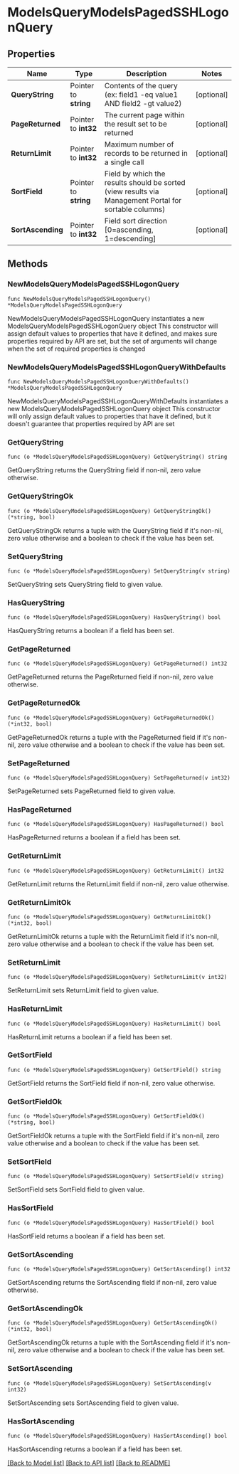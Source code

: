 # ModelsQueryModelsPagedSSHLogonQuery

## Properties

Name | Type | Description | Notes
------------ | ------------- | ------------- | -------------
**QueryString** | Pointer to **string** | Contents of the query (ex: field1 -eq value1 AND field2 -gt value2) | [optional] 
**PageReturned** | Pointer to **int32** | The current page within the result set to be returned | [optional] 
**ReturnLimit** | Pointer to **int32** | Maximum number of records to be returned in a single call | [optional] 
**SortField** | Pointer to **string** | Field by which the results should be sorted (view results via Management Portal for sortable columns) | [optional] 
**SortAscending** | Pointer to **int32** | Field sort direction [0&#x3D;ascending, 1&#x3D;descending] | [optional] 

## Methods

### NewModelsQueryModelsPagedSSHLogonQuery

`func NewModelsQueryModelsPagedSSHLogonQuery() *ModelsQueryModelsPagedSSHLogonQuery`

NewModelsQueryModelsPagedSSHLogonQuery instantiates a new ModelsQueryModelsPagedSSHLogonQuery object
This constructor will assign default values to properties that have it defined,
and makes sure properties required by API are set, but the set of arguments
will change when the set of required properties is changed

### NewModelsQueryModelsPagedSSHLogonQueryWithDefaults

`func NewModelsQueryModelsPagedSSHLogonQueryWithDefaults() *ModelsQueryModelsPagedSSHLogonQuery`

NewModelsQueryModelsPagedSSHLogonQueryWithDefaults instantiates a new ModelsQueryModelsPagedSSHLogonQuery object
This constructor will only assign default values to properties that have it defined,
but it doesn't guarantee that properties required by API are set

### GetQueryString

`func (o *ModelsQueryModelsPagedSSHLogonQuery) GetQueryString() string`

GetQueryString returns the QueryString field if non-nil, zero value otherwise.

### GetQueryStringOk

`func (o *ModelsQueryModelsPagedSSHLogonQuery) GetQueryStringOk() (*string, bool)`

GetQueryStringOk returns a tuple with the QueryString field if it's non-nil, zero value otherwise
and a boolean to check if the value has been set.

### SetQueryString

`func (o *ModelsQueryModelsPagedSSHLogonQuery) SetQueryString(v string)`

SetQueryString sets QueryString field to given value.

### HasQueryString

`func (o *ModelsQueryModelsPagedSSHLogonQuery) HasQueryString() bool`

HasQueryString returns a boolean if a field has been set.

### GetPageReturned

`func (o *ModelsQueryModelsPagedSSHLogonQuery) GetPageReturned() int32`

GetPageReturned returns the PageReturned field if non-nil, zero value otherwise.

### GetPageReturnedOk

`func (o *ModelsQueryModelsPagedSSHLogonQuery) GetPageReturnedOk() (*int32, bool)`

GetPageReturnedOk returns a tuple with the PageReturned field if it's non-nil, zero value otherwise
and a boolean to check if the value has been set.

### SetPageReturned

`func (o *ModelsQueryModelsPagedSSHLogonQuery) SetPageReturned(v int32)`

SetPageReturned sets PageReturned field to given value.

### HasPageReturned

`func (o *ModelsQueryModelsPagedSSHLogonQuery) HasPageReturned() bool`

HasPageReturned returns a boolean if a field has been set.

### GetReturnLimit

`func (o *ModelsQueryModelsPagedSSHLogonQuery) GetReturnLimit() int32`

GetReturnLimit returns the ReturnLimit field if non-nil, zero value otherwise.

### GetReturnLimitOk

`func (o *ModelsQueryModelsPagedSSHLogonQuery) GetReturnLimitOk() (*int32, bool)`

GetReturnLimitOk returns a tuple with the ReturnLimit field if it's non-nil, zero value otherwise
and a boolean to check if the value has been set.

### SetReturnLimit

`func (o *ModelsQueryModelsPagedSSHLogonQuery) SetReturnLimit(v int32)`

SetReturnLimit sets ReturnLimit field to given value.

### HasReturnLimit

`func (o *ModelsQueryModelsPagedSSHLogonQuery) HasReturnLimit() bool`

HasReturnLimit returns a boolean if a field has been set.

### GetSortField

`func (o *ModelsQueryModelsPagedSSHLogonQuery) GetSortField() string`

GetSortField returns the SortField field if non-nil, zero value otherwise.

### GetSortFieldOk

`func (o *ModelsQueryModelsPagedSSHLogonQuery) GetSortFieldOk() (*string, bool)`

GetSortFieldOk returns a tuple with the SortField field if it's non-nil, zero value otherwise
and a boolean to check if the value has been set.

### SetSortField

`func (o *ModelsQueryModelsPagedSSHLogonQuery) SetSortField(v string)`

SetSortField sets SortField field to given value.

### HasSortField

`func (o *ModelsQueryModelsPagedSSHLogonQuery) HasSortField() bool`

HasSortField returns a boolean if a field has been set.

### GetSortAscending

`func (o *ModelsQueryModelsPagedSSHLogonQuery) GetSortAscending() int32`

GetSortAscending returns the SortAscending field if non-nil, zero value otherwise.

### GetSortAscendingOk

`func (o *ModelsQueryModelsPagedSSHLogonQuery) GetSortAscendingOk() (*int32, bool)`

GetSortAscendingOk returns a tuple with the SortAscending field if it's non-nil, zero value otherwise
and a boolean to check if the value has been set.

### SetSortAscending

`func (o *ModelsQueryModelsPagedSSHLogonQuery) SetSortAscending(v int32)`

SetSortAscending sets SortAscending field to given value.

### HasSortAscending

`func (o *ModelsQueryModelsPagedSSHLogonQuery) HasSortAscending() bool`

HasSortAscending returns a boolean if a field has been set.


[[Back to Model list]](../README.md#documentation-for-models) [[Back to API list]](../README.md#documentation-for-api-endpoints) [[Back to README]](../README.md)


